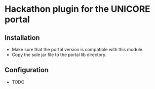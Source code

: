 # Hackathon plugin for the UNICORE portal

## Installation

 - Make sure that the portal version is compatible with this module. 
 - Copy the sole jar file to the portal lib directory.

## Configuration

 - TODO
